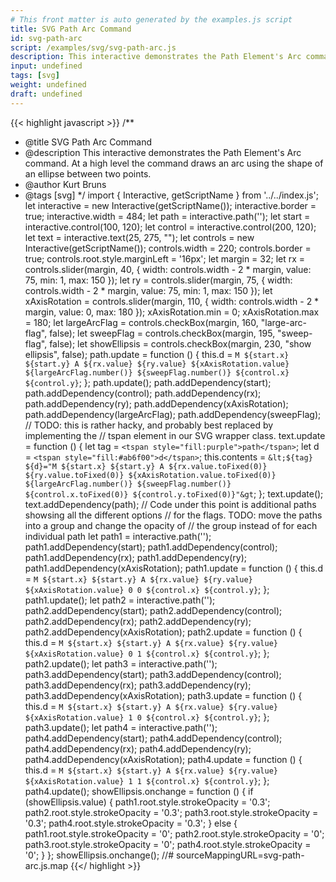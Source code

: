 ```yaml
---
# This front matter is auto generated by the examples.js script
title: SVG Path Arc Command
id: svg-path-arc
script: /examples/svg/svg-path-arc.js
description: This interactive demonstrates the Path Element's Arc command. At a high level the command draws an arc using the shape of an ellipse between two points.
input: undefined
tags: [svg]
weight: undefined
draft: undefined
---
```


{{< highlight javascript >}}
/**
* @title SVG Path Arc Command
* @description This interactive demonstrates the Path Element's Arc command. At a high level the command draws an arc using the shape of an ellipse between two points.
* @author Kurt Bruns
* @tags [svg]
*/
import { Interactive, getScriptName } from '../../index.js';
let interactive = new Interactive(getScriptName());
interactive.border = true;
interactive.width = 484;
let path = interactive.path('');
let start = interactive.control(100, 120);
let control = interactive.control(200, 120);
let text = interactive.text(25, 275, "");
let controls = new Interactive(getScriptName());
controls.width = 220;
controls.border = true;
controls.root.style.marginLeft = '16px';
let margin = 32;
let rx = controls.slider(margin, 40, {
    width: controls.width - 2 * margin,
    value: 75,
    min: 1,
    max: 150
});
let ry = controls.slider(margin, 75, {
    width: controls.width - 2 * margin,
    value: 75,
    min: 1,
    max: 150
});
let xAxisRotation = controls.slider(margin, 110, {
    width: controls.width - 2 * margin,
    value: 0,
    max: 180
});
xAxisRotation.min = 0;
xAxisRotation.max = 180;
let largeArcFlag = controls.checkBox(margin, 160, "large-arc-flag", false);
let sweepFlag = controls.checkBox(margin, 195, "sweep-flag", false);
let showEllipsis = controls.checkBox(margin, 230, "show ellipsis", false);
path.update = function () {
    this.d = `M ${start.x}
              ${start.y}
            A ${rx.value}
              ${ry.value}
              ${xAxisRotation.value}
              ${largeArcFlag.number()}
              ${sweepFlag.number()}
              ${control.x}
              ${control.y}`;
};
path.update();
path.addDependency(start);
path.addDependency(control);
path.addDependency(rx);
path.addDependency(ry);
path.addDependency(xAxisRotation);
path.addDependency(largeArcFlag);
path.addDependency(sweepFlag);
// TODO: this is rather hacky, and probably best replaced by implementing the
// tspan element in our SVG wrapper class.
text.update = function () {
    let tag = `<tspan style="fill:purple">path</tspan>`;
    let d = `<tspan style="fill:#ab6f00">d</tspan>`;
    this.contents = `&lt;${tag} ${d}="M ${start.x}
                                      ${start.y}
                                    A ${rx.value.toFixed(0)}
                                      ${ry.value.toFixed(0)}
                                      ${xAxisRotation.value.toFixed(0)}
                                      ${largeArcFlag.number()}
                                      ${sweepFlag.number()}
                                      ${control.x.toFixed(0)}
                                      ${control.y.toFixed(0)}"&gt`;
};
text.update();
text.addDependency(path);
// Code under this point is additional paths showsing all the different options
// for the flags. TODO: move the paths into a group and change the opacity of
// the group instead of for each individual path
let path1 = interactive.path('');
path1.addDependency(start);
path1.addDependency(control);
path1.addDependency(rx);
path1.addDependency(ry);
path1.addDependency(xAxisRotation);
path1.update = function () {
    this.d = `M ${start.x}
              ${start.y}
            A ${rx.value}
              ${ry.value}
              ${xAxisRotation.value}
              0
              0
              ${control.x}
              ${control.y}`;
};
path1.update();
let path2 = interactive.path('');
path2.addDependency(start);
path2.addDependency(control);
path2.addDependency(rx);
path2.addDependency(ry);
path2.addDependency(xAxisRotation);
path2.update = function () {
    this.d = `M ${start.x}
              ${start.y}
            A ${rx.value}
              ${ry.value}
              ${xAxisRotation.value}
              0
              1
              ${control.x}
              ${control.y}`;
};
path2.update();
let path3 = interactive.path('');
path3.addDependency(start);
path3.addDependency(control);
path3.addDependency(rx);
path3.addDependency(ry);
path3.addDependency(xAxisRotation);
path3.update = function () {
    this.d = `M ${start.x}
              ${start.y}
            A ${rx.value}
              ${ry.value}
              ${xAxisRotation.value}
              1
              0
              ${control.x}
              ${control.y}`;
};
path3.update();
let path4 = interactive.path('');
path4.addDependency(start);
path4.addDependency(control);
path4.addDependency(rx);
path4.addDependency(ry);
path4.addDependency(xAxisRotation);
path4.update = function () {
    this.d = `M ${start.x}
              ${start.y}
            A ${rx.value}
              ${ry.value}
              ${xAxisRotation.value}
              1
              1
              ${control.x}
              ${control.y}`;
};
path4.update();
showEllipsis.onchange = function () {
    if (showEllipsis.value) {
        path1.root.style.strokeOpacity = '0.3';
        path2.root.style.strokeOpacity = '0.3';
        path3.root.style.strokeOpacity = '0.3';
        path4.root.style.strokeOpacity = '0.3';
    }
    else {
        path1.root.style.strokeOpacity = '0';
        path2.root.style.strokeOpacity = '0';
        path3.root.style.strokeOpacity = '0';
        path4.root.style.strokeOpacity = '0';
    }
};
showEllipsis.onchange();
//# sourceMappingURL=svg-path-arc.js.map
{{</ highlight >}}

